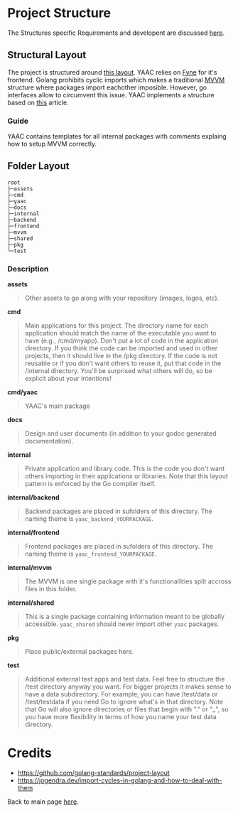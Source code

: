 # Project Structure
The Structures specific Requirements and developent are discussed [here](https://github.com/DHBW-SE-2023/YAAC/pull/15).

## Structural Layout
The project is structured around [this layout](https://github.com/golang-standards/project-layout). YAAC relies on [Fyne](https://fyne.io/) for it's frontend. Golang prohibits cyclic imports which makes a traditional [MVVM](https://en.wikipedia.org/wiki/Model%E2%80%93view%E2%80%93viewmodel) structure where packages import eachother imposible. However, go interfaces allow to circumvent this issue. YAAC implements a structure based on [this](https://jogendra.dev/import-cycles-in-golang-and-how-to-deal-with-them) article. 

### Guide
YAAC contains templates for all internal packages with comments explaing how to setup MVVM correctly.

## Folder Layout
```
root
├─assets
├─cmd
├─yaac
├─docs
├─internal
├─backend
├─frontend
├─mvvm
├─shared
├─pkg
└─test
```

### Description
**assets**
> Other assets to go along with your repository (images, logos, etc).


**cmd**
> Main applications for this project. The directory name for each application should match the name of the executable you want to have (e.g., /cmd/myapp). Don't put a lot of code in the application directory. If you think the code can be imported and used in other projects, then it should live in the /pkg directory. If the code is not reusable or if you don't want others to reuse it, put that code in the /internal directory. You'll be surprised what others will do, so be explicit about your intentions!


**cmd/yaac**
> YAAC's main package


**docs**
> Design and user documents (in addition to your godoc generated documentation).


**internal**
> Private application and library code. This is the code you don't want others importing in their applications or libraries. Note that this layout pattern is enforced by the Go compiler itself.


**internal/backend**
> Backend packages are placed in sufolders of this directory. The naming theme is `yaac_backend_YOURPACKAGE`.


**internal/frontend**
> Frontend packages are placed in sufolders of this directory. The naming theme is `yaac_frontend_YOURPACKAGE`.


**internal/mvvm**
> The MVVM is one single package with it's functionallities split accross files in this folder. 


**internal/shared**
> This is a single package containing information meant to be globally accessible. `yaac_shared` should never import other `yaac` packages.


**pkg**
> Place public/external packages here.


**test**
> Additional external test apps and test data. Feel free to structure the /test directory anyway you want. For bigger projects it makes sense to have a data subdirectory. For example, you can have /test/data or /test/testdata if you need Go to ignore what's in that directory. Note that Go will also ignore directories or files that begin with "." or "_", so you have more flexibility in terms of how you name your test data directory.


# Credits
- https://github.com/golang-standards/project-layout
- https://jogendra.dev/import-cycles-in-golang-and-how-to-deal-with-them

Back to main page [here](https://github.com/DHBW-SE-2023/Wiki/blob/main/README.md).